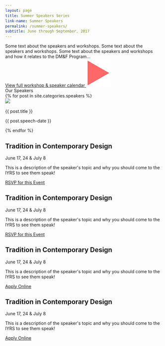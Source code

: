 ```yaml
---
layout: page
title: Summer Speakers Series
link-name: Summer Speakers
permalink: /summer-speakers/
subtitle: June through September, 2017
---
```



<div class="info-container grid-container">
  <div class="info-title"> Some text about the speakers and workshops. Some text about the speakers and workshops. 
    Some text about the speakers and workshops and how it relates to the DM&F Program…</div>
		<div class="curriculum__catalog info-link">
				<a href="">View full workshop & speaker calendar
					<img class="triangle-right" src="/img/triangle.png" />
				</a>	
		</div>
</div>

<div class="speaker-section grid-container ">
  <div class="speaker-section__title"> Our Speakers </div>

<div>
  {% for post in site.categories.speakers %}
  <div class="speaker-images">
    <img class ="speaker-images__size" src="{{ post.speaker-img }}"/>
		<p class="speaker-name-spacing">{{ post.title }}</p>
		<p>{{ post.speech-date }}</p>
  </div>
  {% endfor %}
</div>

<div class="grid-container">
	<div class="speeches-block">
		<h2>Tradition in Contemporary Design</h2>
		<p> June 17, 24 & July 8</p>
		<p> This is a description of the speaker's topic and why you should 
				come to the IYRS to see them speak!</p>
		<div class="btn speeches-button"><a href="studio/">RSVP for this Event</a></div>
	</div>
	<div class="speeches-block">
		<h2>Tradition in Contemporary Design</h2>
		<p> June 17, 24 & July 8</p>
		<p> This is a description of the speaker's topic and why you should 
				come to the IYRS to see them speak!</p>
		<div class="btn speeches-button"><a href="studio/">RSVP for this Event</a></div>
	</div>
	<div class="speeches-block">
		<h2>Tradition in Contemporary Design</h2>
		<p> June 17, 24 & July 8</p>
		<p> This is a description of the speaker's topic and why you should 
				come to the IYRS to see them speak!</p>
		<div class="btn speeches-button"><a href="studio/">Apply Online</a></div>
	</div>
	<div class="speeches-block">
		<h2>Tradition in Contemporary Design</h2>
		<p> June 17, 24 & July 8</p>
		<p> This is a description of the speaker's topic and why you should 
				come to the IYRS to see them speak!</p>
		<div class="btn speeches-button"><a href="studio/">Apply Online</a></div>
	</div>
</div>
